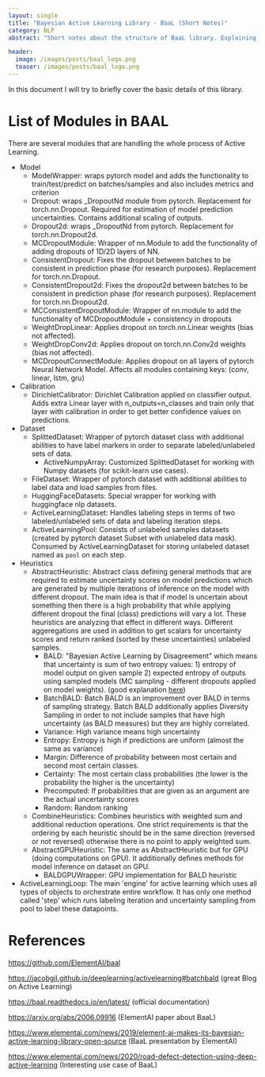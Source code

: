 ```yaml
---
layout: single
title: "Bayesian Active Learning Library - BaaL (Short Notes)"
category: NLP
abstract: "Short notes about the structure of BaaL library. Explaining important modules in couple of sentences"

header:
  image: /images/posts/baal_logo.png
  teaser: /images/posts/baal_logo.png
---
```



In this document I will try to briefly cover the basic details of this library.

# List of Modules in BAAL
There are several modules that are handling the whole process of Active Learning.
- Model
    - ModelWrapper: wraps pytorch model and adds the functionality to train/test/predict on batches/samples and also includes metrics and criterion
    - Dropout: wraps _DropoutNd module from pytorch. Replacement for torch.nn.Dropout. Required for estimation of model prediction uncertainties. Contains additional scaling of outputs.
    - Dropout2d: wraps _DropoutNd from pytorch. Replacement for torch.nn.Dropout2d.
    - MCDropoutModule: Wrapper of nn.Module to add the functionality of adding dropouts of 1D/2D layers of NN.
    - ConsistentDropout: Fixes the dropout between batches to be consistent in prediction phase (for research purposes). Replacement for torch.nn.Dropout.
    - ConsistentDropout2d: Fixes the dropout2d between batches to be consistent in prediction phase (for research purposes).  Replacement for torch.nn.Dropout2d.
    - MCConsistentDropoutModule: Wrapper of nn.module to add the functionality of MCDropoutModule + consistency in dropouts
    - WeightDropLinear: Applies dropout on torch.nn.Linear weights (bias not affected).
    - WeightDropConv2d: Applies dropout on torch.nn.Conv2d weights (bias not affected).
    - MCDropoutConnectModule: Applies dropout on all layers of pytorch Neural Network Model. Affects all modules containing keys: (conv, linear, lstm, gru)
- Calibration
    - DirichletCalibrator: Dirichlet Calibration applied on classifier output. Adds extra Linear layer with n_outputs=n_classes and train only that layer with calibration in order to get better confidence values on predictions.
- Dataset
    - SplittedDataset: Wrapper of pytorch dataset class with additional abilities to have label markers in order to separate labeled/unlabeled sets of data.
        - ActiveNumpyArray: Customized SplittedDataset for working with Numpy datasets (for scikit-learn use cases).
    - FileDataset: Wrapper of pytorch dataset with additional abilities to label data and load samples from files.
    - HuggingFaceDatasets: Special wrapper for working with huggingface nlp datasets.
    - ActiveLearningDataset: Handles labeling steps in terms of two labeled/unlabeled sets of data and labeling iteration steps.
    - ActiveLearningPool: Consists of unlabeled samples datasets (created by pytorch dataset Subset with unlabeled data mask). Consumed by ActiveLearningDataset for storing unlabeled dataset named as `pool` on each step.
- Heuristics
    - AbstractHeuristic: Abstract class defining general methods that are required to estimate uncertainty scores on model predictions which are generated by multiple iterations of inference on the model with different dropout.  The main idea is that if model is uncertain about something then there is a high probability that while applying different dropout the final (class) predictions will vary a lot. These heuristics are analyzing that effect in different ways. Different aggeregations are used in addition to get scalars for uncertainty scores and return ranked (sorted by these uncertainties) unlabeled samples. 
        - BALD: "Bayesian Active Learning by Disagreement" which means that uncertainty is sum of two entropy values: 1) entropy of model output on given sample 2) expected entropy of outputs using sampled models (MC sampling - different dropouts applied on model weights). (good explanation [here](https://jacobgil.github.io/deeplearning/activelearning#bayesian-active-learning-by-disagreement-bald)) 
        - BatchBALD: Batch BALD is an improvement over BALD in terms of sampling strategy. Batch BALD additionally applies Diversity Sampling in order to not include samples that have high uncertainty (as BALD measures) but they are highly correlated.
        - Variance: High variance means high uncertainty
        - Entropy: Entropy is high if predictions are uniform (almost the same as variance)
        - Margin: Difference of probability between most certain and second most certain classes.  
        - Certainty: The most certain class probabilities (the lower is the probability the higher is the uncertainty)
        - Precomputed: If probabilities that are given as an argument are the actual uncertainty scores 
        - Random: Random ranking
    - CombineHeuristics: Combines heuristics with weighted sum and additional reduction operations. One strict requirements is that the ordering by each heuristic should be in the same direction (reversed or not reversed) otherwise there is no point to apply weighted sum. 
    - AbstractGPUHeuristic: The same as AbstractHeuristic but for GPU (doing computations on GPU). It additionally defines methods for model inference on dataset on GPU.
        - BALDGPUWrapper: GPU implementation for BALD heuristic
- ActiveLearningLoop: The main 'engine' for active learning which uses all types of objects to orchestrate entire workflow. It has only one method called 'step' which runs labeling iteration and uncertainty sampling from pool to label these datapoints.


# References
https://github.com/ElementAI/baal

https://jacobgil.github.io/deeplearning/activelearning#batchbald (great Blog on Active Learning)

https://baal.readthedocs.io/en/latest/ (official documentation)

https://arxiv.org/abs/2006.09916 (ElementAI paper about BaaL)

https://www.elementai.com/news/2019/element-ai-makes-its-bayesian-active-learning-library-open-source (BaaL presentation by ElementAI)

https://www.elementai.com/news/2020/road-defect-detection-using-deep-active-learning (Interesting use case of BaaL)
